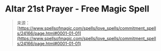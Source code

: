 <!--yml
category: 未分类
date: 2024-06-12 19:09:55
-->

# Altar 21st Prayer - Free Magic Spell

> 来源：[https://www.spellsofmagic.com/spells/love_spells/commitment_spells/24166/page.html#0001-01-01](https://www.spellsofmagic.com/spells/love_spells/commitment_spells/24166/page.html#0001-01-01)